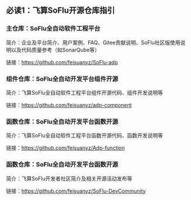 ## 必读1：飞算SoFlu开源仓库指引

### 主仓库：SoFlu全自动软件工程平台

简介：企业及平台简介、用户案例、FAQ、Gitee贡献说明、SoFlu社区版使用说明以及代码质量参考（如SonarQube等）

链接：https://github.com/feisuanyz/SoFlu-adp

### 组件仓库：SoFlu全自动开发平台组件开源

简介：飞算SoFlu全自动软件工程平台组件开源代码、组件开发说明等

链接：https://github.com/feisuanyz/adp-component

### 函数仓库：SoFlu全自动开发平台函数开源

简介：飞算SoFlu全自动软件工程平台函数开源代码、函数开发说明等

链接：https://github.com/feisuanyz/Adp-function

### 函数仓库：SoFlu全自动开发平台函数开源

简介：飞算SoFlu开发者社区简介及相关开源活动发布等

链接：https://github.com/feisuanyz/SoFlu-DevCommunity
